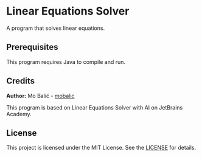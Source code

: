 # Linear Equations Solver
A program that solves linear equations.

## Prerequisites

This program requires Java to compile and run.

## Credits

**Author:** Mo Balić - [mobalic](https://github.com/mobalic)

This program is based on Linear Equations Solver with AI on JetBrains Academy.

## License

This project is licensed under the MIT License. See the [LICENSE](https://github.com/mobalic/Linear-Equations-Solver/blob/main/LICENSE) for details.
